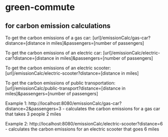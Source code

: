 # green-commute


## for carbon emission calculations

To get the carbon emissions of a gas car:
[url]/emissionCalc/gas-car?distance=[distance in miles]&passengers=[number of passengers]

To get the carbon emissions of an electric car:
[url]/emissionCalc/electric-car?distance=[distance in miles]&passengers=[number of passengers]

To get the carbon emissions of an electric scooter:
[url]/emissionCalc/electric-scooter?distance=[distance in miles]

To get the carbon emissions of public transportation:
[url]/emissionCalc/public-transport?distance=[distance in miles]&passengers=[number of passengers]

Example 1:
http://localhost:8080/emissionCalc/gas-car?distance=2&passengers=3
    - calculates the carbon emissions for a gas car that takes 3 people 2 miles

Example 2:
http://localhost:8080/emissionCalc/electric-scooter?distance=6
    - calculates the carbon emissions for an electric scooter that goes 6 miles
